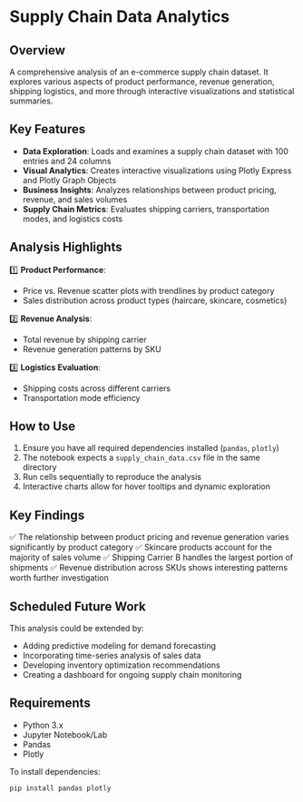 # Supply Chain Data Analytics

## Overview
A comprehensive analysis of an e-commerce supply chain dataset. It explores various aspects of product performance, revenue generation, shipping logistics, and more through interactive visualizations and statistical summaries.

## Key Features

- **Data Exploration**: Loads and examines a supply chain dataset with 100 entries and 24 columns
- **Visual Analytics**: Creates interactive visualizations using Plotly Express and Plotly Graph Objects
- **Business Insights**: Analyzes relationships between product pricing, revenue, and sales volumes
- **Supply Chain Metrics**: Evaluates shipping carriers, transportation modes, and logistics costs

## Analysis Highlights

1️⃣ **Product Performance**:
   - Price vs. Revenue scatter plots with trendlines by product category
   - Sales distribution across product types (haircare, skincare, cosmetics)

2️⃣ **Revenue Analysis**:
   - Total revenue by shipping carrier
   - Revenue generation patterns by SKU

3️⃣ **Logistics Evaluation**:
   - Shipping costs across different carriers
   - Transportation mode efficiency

## How to Use

1. Ensure you have all required dependencies installed (`pandas`, `plotly`)
2. The notebook expects a `supply_chain_data.csv` file in the same directory
3. Run cells sequentially to reproduce the analysis
4. Interactive charts allow for hover tooltips and dynamic exploration

## Key Findings

✅ The relationship between product pricing and revenue generation varies significantly by product category
✅ Skincare products account for the majority of sales volume
✅ Shipping Carrier B handles the largest portion of shipments
✅ Revenue distribution across SKUs shows interesting patterns worth further investigation

## Scheduled Future Work

This analysis could be extended by:
- Adding predictive modeling for demand forecasting
- Incorporating time-series analysis of sales data
- Developing inventory optimization recommendations
- Creating a dashboard for ongoing supply chain monitoring

## Requirements

- Python 3.x
- Jupyter Notebook/Lab
- Pandas
- Plotly

To install dependencies:
```
pip install pandas plotly
```
